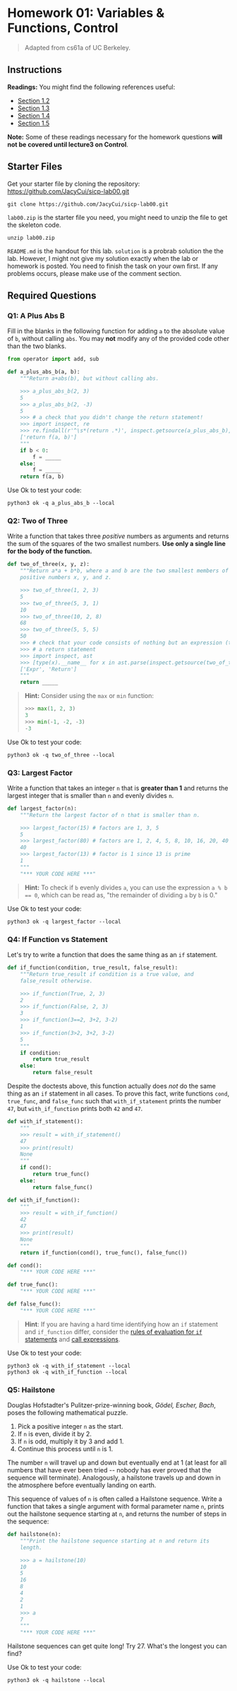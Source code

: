 # Homework 01: Variables & Functions, Control



> Adapted from cs61a of UC Berkeley.



## Instructions

**Readings:** You might find the following references useful:

- [Section 1.2](http://composingprograms.com/pages/12-elements-of-programming.html)
- [Section 1.3](http://composingprograms.com/pages/13-defining-new-functions.html)
- [Section 1.4](http://composingprograms.com/pages/14-designing-functions.html)
- [Section 1.5](http://composingprograms.com/pages/15-control.html)

**Note:** Some of these readings necessary for the homework questions **will not be covered until lecture3 on Control**.



## Starter Files

Get your starter file by cloning the repository: https://github.com/JacyCui/sicp-lab00.git

```
git clone https://github.com/JacyCui/sicp-lab00.git
```

`lab00.zip` is the starter file you need, you might need to unzip the file to get the skeleton code.

```
unzip lab00.zip
```

`README.md` is the handout for this lab. `solution` is a probrab solution the the lab. However, I might not give my solution exactly when the lab or homework is posted. You need to finish the task on your own first. If any problems occurs, please make use of the comment section.



## Required Questions

### Q1: A Plus Abs B

Fill in the blanks in the following function for adding `a` to the absolute value of `b`, without calling `abs`. You may **not** modify any of the provided code other than the two blanks.

```python
from operator import add, sub

def a_plus_abs_b(a, b):
    """Return a+abs(b), but without calling abs.

    >>> a_plus_abs_b(2, 3)
    5
    >>> a_plus_abs_b(2, -3)
    5
    >>> # a check that you didn't change the return statement!
    >>> import inspect, re
    >>> re.findall(r'^\s*(return .*)', inspect.getsource(a_plus_abs_b), re.M)
    ['return f(a, b)']
    """
    if b < 0:
        f = _____
    else:
        f = _____
    return f(a, b)
```

Use Ok to test your code:

```shell
python3 ok -q a_plus_abs_b --local
```



### Q2: Two of Three

Write a function that takes three *positive* numbers as arguments and returns the sum of the squares of the two smallest numbers. **Use only a single line for the body of the function.**

```python
def two_of_three(x, y, z):
    """Return a*a + b*b, where a and b are the two smallest members of the
    positive numbers x, y, and z.

    >>> two_of_three(1, 2, 3)
    5
    >>> two_of_three(5, 3, 1)
    10
    >>> two_of_three(10, 2, 8)
    68
    >>> two_of_three(5, 5, 5)
    50
    >>> # check that your code consists of nothing but an expression (this docstring)
    >>> # a return statement
    >>> import inspect, ast
    >>> [type(x).__name__ for x in ast.parse(inspect.getsource(two_of_three)).body[0].body]
    ['Expr', 'Return']
    """
    return _____
```

> **Hint:** Consider using the `max` or `min` function:
>
> ```python
> >>> max(1, 2, 3)
> 3
> >>> min(-1, -2, -3)
> -3
> ```

Use Ok to test your code:

```shell
python3 ok -q two_of_three --local
```



### Q3: Largest Factor

Write a function that takes an integer `n` that is **greater than 1** and returns the largest integer that is smaller than `n` and evenly divides `n`.

```python
def largest_factor(n):
    """Return the largest factor of n that is smaller than n.

    >>> largest_factor(15) # factors are 1, 3, 5
    5
    >>> largest_factor(80) # factors are 1, 2, 4, 5, 8, 10, 16, 20, 40
    40
    >>> largest_factor(13) # factor is 1 since 13 is prime
    1
    """
    "*** YOUR CODE HERE ***"
```

> **Hint:** To check if `b` evenly divides `a`, you can use the expression `a % b == 0`, which can be read as, "the remainder of dividing `a` by `b` is 0."

Use Ok to test your code:

```shell
python3 ok -q largest_factor --local
```



### Q4: If Function vs Statement

Let's try to write a function that does the same thing as an `if` statement.

```python
def if_function(condition, true_result, false_result):
    """Return true_result if condition is a true value, and
    false_result otherwise.

    >>> if_function(True, 2, 3)
    2
    >>> if_function(False, 2, 3)
    3
    >>> if_function(3==2, 3+2, 3-2)
    1
    >>> if_function(3>2, 3+2, 3-2)
    5
    """
    if condition:
        return true_result
    else:
        return false_result
```

Despite the doctests above, this function actually does *not* do the same thing as an `if` statement in all cases. To prove this fact, write functions `cond`, `true_func`, and `false_func` such that `with_if_statement` prints the number `47`, but `with_if_function` prints both `42` and `47`.

```python
def with_if_statement():
    """
    >>> result = with_if_statement()
    47
    >>> print(result)
    None
    """
    if cond():
        return true_func()
    else:
        return false_func()

def with_if_function():
    """
    >>> result = with_if_function()
    42
    47
    >>> print(result)
    None
    """
    return if_function(cond(), true_func(), false_func())

def cond():
    "*** YOUR CODE HERE ***"

def true_func():
    "*** YOUR CODE HERE ***"

def false_func():
    "*** YOUR CODE HERE ***"
```

> **Hint**: If you are having a hard time identifying how an `if` statement and `if_function` differ, consider the [rules of evaluation for `if` statements](http://composingprograms.com/pages/15-control.html#conditional-statements) and [call expressions](http://composingprograms.com/pages/12-elements-of-programming.html#call-expressions).

Use Ok to test your code:

```shell
python3 ok -q with_if_statement --local
python3 ok -q with_if_function --local
```



### Q5: Hailstone

Douglas Hofstadter's Pulitzer-prize-winning book, *Gödel, Escher, Bach*, poses the following mathematical puzzle.

1. Pick a positive integer `n` as the start.
2. If `n` is even, divide it by 2.
3. If `n` is odd, multiply it by 3 and add 1.
4. Continue this process until `n` is 1.

The number `n` will travel up and down but eventually end at 1 (at least for all numbers that have ever been tried -- nobody has ever proved that the sequence will terminate). Analogously, a hailstone travels up and down in the atmosphere before eventually landing on earth.

This sequence of values of `n` is often called a Hailstone sequence. Write a function that takes a single argument with formal parameter name `n`, prints out the hailstone sequence starting at `n`, and returns the number of steps in the sequence:

```python
def hailstone(n):
    """Print the hailstone sequence starting at n and return its
    length.

    >>> a = hailstone(10)
    10
    5
    16
    8
    4
    2
    1
    >>> a
    7
    """
    "*** YOUR CODE HERE ***"
```

Hailstone sequences can get quite long! Try 27. What's the longest you can find?

Use Ok to test your code:

```shell
python3 ok -q hailstone --local
```



